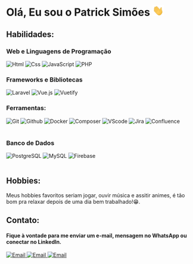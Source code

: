 # Olá, Eu sou o Patrick Simões <img src="https://raw.githubusercontent.com/ABSphreak/ABSphreak/master/gifs/Hi.gif" width="30px" />

## Habilidades:
  ### Web e Linguagens de Programação
  <div align="left">
    <img src="https://cdn.jsdelivr.net/gh/devicons/devicon/icons/html5/html5-original-wordmark.svg" width="75px" alt="Html" />
    <img src="https://cdn.jsdelivr.net/gh/devicons/devicon/icons/css3/css3-original-wordmark.svg" width="75px" alt="Css" />
    <img src="https://cdn.jsdelivr.net/gh/devicons/devicon/icons/javascript/javascript-original.svg" width="75px" alt="JavaScript" />
    <img src="https://cdn.jsdelivr.net/gh/devicons/devicon/icons/php/php-original.svg" width="75px" alt="PHP" />
  </div

  <br>
  
  ### Frameworks e Bibliotecas
  <div align="left">
    <img src="https://cdn.jsdelivr.net/gh/devicons/devicon/icons/laravel/laravel-plain-wordmark.svg" width="75px" alt="Laravel" />
    <img src="https://cdn.jsdelivr.net/gh/devicons/devicon/icons/vuejs/vuejs-original-wordmark.svg" width="75px" alt="Vue.js" />
    <img src="https://cdn.jsdelivr.net/gh/devicons/devicon/icons/vuetify/vuetify-original.svg" width="75px" alt="Vuetify" />
  </div

  <br>
  
  ### Ferramentas:
  <div align="left">
    <img src="https://cdn.jsdelivr.net/gh/devicons/devicon/icons/git/git-plain-wordmark.svg" width="75px" alt="Git" />
    <img src="https://cdn.jsdelivr.net/gh/devicons/devicon/icons/github/github-original-wordmark.svg" width="75px" alt="Github" />
    <img src="https://cdn.jsdelivr.net/gh/devicons/devicon/icons/docker/docker-plain-wordmark.svg" width="75px" alt="Docker" />
    <img src="https://cdn.jsdelivr.net/gh/devicons/devicon/icons/composer/composer-original.svg" width="75px" alt="Composer" />
    <img src="https://cdn.jsdelivr.net/gh/devicons/devicon/icons/vscode/vscode-original-wordmark.svg" width="75px" alt="VScode" />
    <img src="https://cdn.jsdelivr.net/gh/devicons/devicon/icons/jira/jira-original-wordmark.svg" width="75px" alt="Jira" />
    <img src="https://cdn.jsdelivr.net/gh/devicons/devicon/icons/confluence/confluence-original-wordmark.svg" width="75px" alt="Confluence" />
  </div>

  <br>

  ### Banco de Dados
  <div align="left">
    <img src="https://cdn.jsdelivr.net/gh/devicons/devicon/icons/postgresql/postgresql-original-wordmark.svg" width="75px" alt="PostgreSQL" />
    <img src="https://cdn.jsdelivr.net/gh/devicons/devicon/icons/mysql/mysql-original-wordmark.svg"  width="75px" alt="MySQL"/>
    <img src="https://cdn.jsdelivr.net/gh/devicons/devicon/icons/firebase/firebase-plain-wordmark.svg" width="75px" alt="Firebase" />
  </div>
    
  <br>

## Hobbies:

  Meus hobbies favoritos seriam jogar, ouvir música e assitir animes, é tão bom pra relaxar depois de uma dia bem trabalhado!😁.

## Contato:
  #### Fique à vontade para me enviar um e-mail, mensagem no WhatsApp ou conectar no LinkedIn.
  <div align="left">
    <a href="www.google.com" target="blank"> 
      <img src="https://img.shields.io/badge/Gmail-D14836?style=for-the-badge&logo=gmail&logoColor=white" alt="Email" />
    </a>
    <a href="www.google.com" target="blank"> 
      <img src="https://img.shields.io/badge/WhatsApp-25D366?style=for-the-badge&logo=WhatsApp&logoColor=white" alt="Email" />
    </a>
    <a href="www.google.com" target="blank"> 
      <img src="https://img.shields.io/badge/LinkedIn-0077B5?style=for-the-badge&logo=linkedin&logoColor=white" alt="Email" />
    </a>
  </div>
  
<!--
Site para imagens 
habilidades:
  https://devicon.dev/
contato:
https://dev.to/envoy_/150-badges-for-github-pnk
-->
